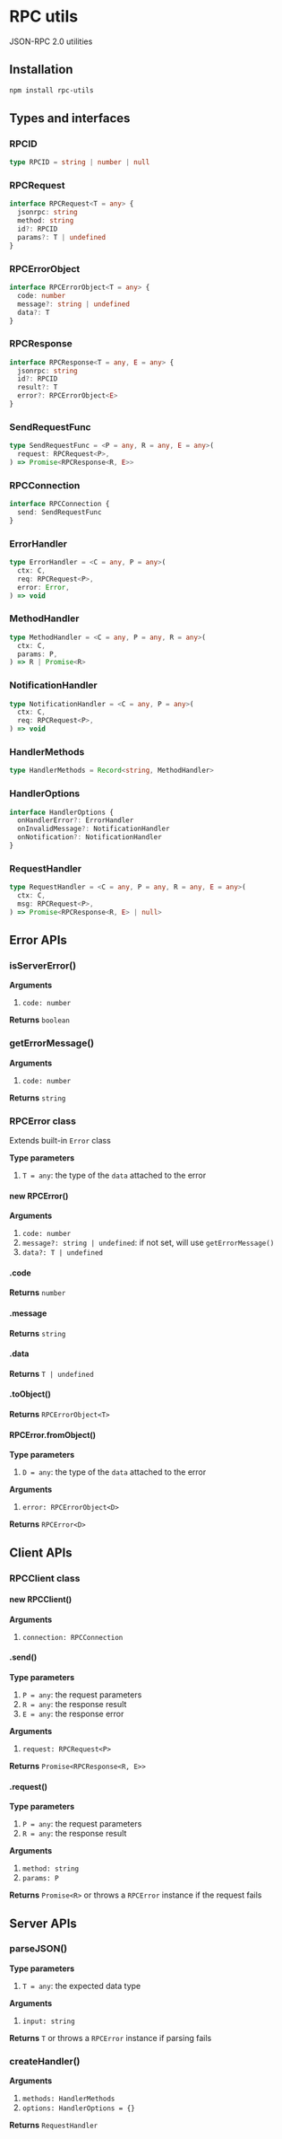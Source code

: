 # RPC utils

JSON-RPC 2.0 utilities

## Installation

```sh
npm install rpc-utils
```

## Types and interfaces

### RPCID

```ts
type RPCID = string | number | null
```

### RPCRequest

```ts
interface RPCRequest<T = any> {
  jsonrpc: string
  method: string
  id?: RPCID
  params?: T | undefined
}
```

### RPCErrorObject

```ts
interface RPCErrorObject<T = any> {
  code: number
  message?: string | undefined
  data?: T
}
```

### RPCResponse

```ts
interface RPCResponse<T = any, E = any> {
  jsonrpc: string
  id?: RPCID
  result?: T
  error?: RPCErrorObject<E>
}
```

### SendRequestFunc

```ts
type SendRequestFunc = <P = any, R = any, E = any>(
  request: RPCRequest<P>,
) => Promise<RPCResponse<R, E>>
```

### RPCConnection

```ts
interface RPCConnection {
  send: SendRequestFunc
}
```

### ErrorHandler

```ts
type ErrorHandler = <C = any, P = any>(
  ctx: C,
  req: RPCRequest<P>,
  error: Error,
) => void
```

### MethodHandler

```ts
type MethodHandler = <C = any, P = any, R = any>(
  ctx: C,
  params: P,
) => R | Promise<R>
```

### NotificationHandler

```ts
type NotificationHandler = <C = any, P = any>(
  ctx: C,
  req: RPCRequest<P>,
) => void
```

### HandlerMethods

```ts
type HandlerMethods = Record<string, MethodHandler>
```

### HandlerOptions

```ts
interface HandlerOptions {
  onHandlerError?: ErrorHandler
  onInvalidMessage?: NotificationHandler
  onNotification?: NotificationHandler
}
```

### RequestHandler

```ts
type RequestHandler = <C = any, P = any, R = any, E = any>(
  ctx: C,
  msg: RPCRequest<P>,
) => Promise<RPCResponse<R, E> | null>
```

## Error APIs

### isServerError()

**Arguments**

1. `code: number`

**Returns** `boolean`

### getErrorMessage()

**Arguments**

1. `code: number`

**Returns** `string`

### RPCError class

Extends built-in `Error` class

**Type parameters**

1. `T = any`: the type of the `data` attached to the error

#### new RPCError()

**Arguments**

1. `code: number`
1. `message?: string | undefined`: if not set, will use `getErrorMessage()`
1. `data?: T | undefined`

#### .code

**Returns** `number`

#### .message

**Returns** `string`

#### .data

**Returns** `T | undefined`

#### .toObject()

**Returns** `RPCErrorObject<T>`

#### RPCError.fromObject()

**Type parameters**

1. `D = any`: the type of the `data` attached to the error

**Arguments**

1. `error: RPCErrorObject<D>`

**Returns** `RPCError<D>`

## Client APIs

### RPCClient class

#### new RPCClient()

**Arguments**

1. `connection: RPCConnection`

#### .send()

**Type parameters**

1. `P = any`: the request parameters
1. `R = any`: the response result
1. `E = any`: the response error

**Arguments**

1. `request: RPCRequest<P>`

**Returns** `Promise<RPCResponse<R, E>>`

#### .request()

**Type parameters**

1. `P = any`: the request parameters
1. `R = any`: the response result

**Arguments**

1. `method: string`
1. `params: P`

**Returns** `Promise<R>` or throws a `RPCError` instance if the request fails

## Server APIs

### parseJSON()

**Type parameters**

1. `T = any`: the expected data type

**Arguments**

1. `input: string`

**Returns** `T` or throws a `RPCError` instance if parsing fails

### createHandler()

**Arguments**

1. `methods: HandlerMethods`
1. `options: HandlerOptions = {}`

**Returns** `RequestHandler`
